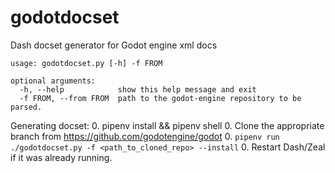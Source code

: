 # godotdocset
Dash docset generator for Godot engine xml docs

```
usage: godotdocset.py [-h] -f FROM

optional arguments:
  -h, --help            show this help message and exit
  -f FROM, --from FROM  path to the godot-engine repository to be parsed.
```

Generating docset:
0. pipenv install && pipenv shell
0. Clone the appropriate branch from https://github.com/godotengine/godot
0. `pipenv run ./godotdocset.py -f <path_to_cloned_repo> --install`
0. Restart Dash/Zeal if it was already running.
